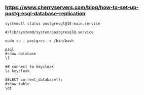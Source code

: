 
### https://www.cherryservers.com/blog/how-to-set-up-postgresql-database-replication

```
systemctl status postgresql@14-main.service 

#/lib/systemd/system/postgresql@.service

```

```
sudo su - postgres -s /bin/bash

psql
#show database
\l

## connect to keycloak
\c keycloak

SELECT current_database();
#show table
\dt
```


